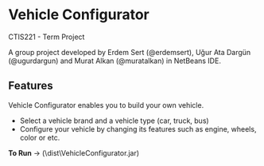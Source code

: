 # Vehicle Configurator 
CTIS221 - Term Project

A group project developed by Erdem Sert (@erdemsert), Uğur Ata Dargün (@ugurdargun) and Murat Alkan (@muratalkan) in NetBeans IDE.

## Features
Vehicle Configurator enables you to build your own vehicle.
- Select a vehicle brand and a vehicle type (car, truck, bus)
- Configure your vehicle by changing its features such as engine, wheels, color or etc.

**To Run** -> (\dist\VehicleConfigurator.jar)
